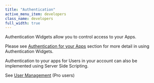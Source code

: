 ```yaml
---
title: "Authentication"
active_menu_item: developers
class_name: developers
full_width: true
---
```



Authentication Widgets allow you to control access to your Apps.

Please see [Authentication for your Apps](../../product-guide/advanced-features/authentication-for-your-apps/index) section for more detail in using Authentication Widgets.

Authentication to your apps for Users in your account can also be implemented using Server Side Scripting.

See [User Management](../../scripting-apis/server-side-api/sys-object/user-management/index) (Pro users)
